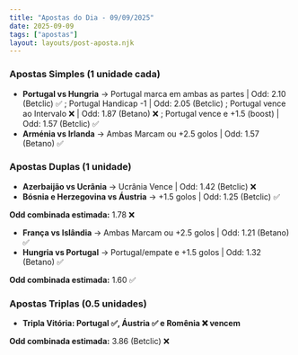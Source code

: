 ```yaml
---
title: "Apostas do Dia - 09/09/2025"
date: 2025-09-09
tags: ["apostas"]
layout: layouts/post-aposta.njk
---
```



### Apostas Simples (1 unidade cada)

- **Portugal vs Hungria** → Portugal marca em ambas as partes | Odd: 2.10 (Betclic) ✅ ; Portugal Handicap -1 | Odd: 2.05 (Betclic) ; Portugal vence ao Intervalo ❌ | Odd: 1.87 (Betano) ❌ ; Portugal vence e +1.5 (boost) | Odd: 1.57 (Betclic) ✅
- **Arménia vs Irlanda** → Ambas Marcam ou +2.5 golos | Odd: 1.57 (Betano) ✅


### Apostas Duplas (1 unidade)

- **Azerbaijão vs Ucrânia** → Ucrânia Vence | Odd: 1.42 (Betclic) ❌
- **Bósnia e Herzegovina vs Áustria** → +1.5 golos | Odd: 1.25 (Betclic) ✅

**Odd combinada estimada:** 1.78 ❌

- **França vs Islândia** → Ambas Marcam ou +2.5 golos | Odd: 1.21 (Betano) ✅
- **Hungria vs Portugal** → Portugal/empate e +1.5 golos | Odd: 1.32 (Betano) ✅

**Odd combinada estimada:** 1.60 ✅


### Apostas Triplas (0.5 unidades)

- **Tripla Vitória: Portugal ✅, Áustria ✅ e Romênia ❌ vencem**

**Odd combinada estimada:** 3.86 (Betclic) ❌

